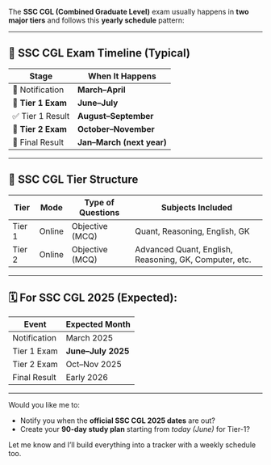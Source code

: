 The **SSC CGL (Combined Graduate Level)** exam usually happens in **two major tiers** and follows this **yearly schedule** pattern:

---

## 📅 SSC CGL Exam Timeline (Typical)

| Stage              | When It Happens           |
| ------------------ | ------------------------- |
| 📢 Notification    | **March–April**           |
| 📝 **Tier 1 Exam** | **June–July**             |
| ✅ Tier 1 Result    | **August–September**      |
| 🧪 **Tier 2 Exam** | **October–November**      |
| 🏁 Final Result    | **Jan–March (next year)** |

---

## 🧪 SSC CGL Tier Structure

| Tier   | Mode   | Type of Questions | Subjects Included                                      |
| ------ | ------ | ----------------- | ------------------------------------------------------ |
| Tier 1 | Online | Objective (MCQ)   | Quant, Reasoning, English, GK                          |
| Tier 2 | Online | Objective (MCQ)   | Advanced Quant, English, Reasoning, GK, Computer, etc. |

---

## 🗓️ For **SSC CGL 2025 (Expected)**:

| Event        | Expected Month     |
| ------------ | ------------------ |
| Notification | March 2025         |
| Tier 1 Exam  | **June–July 2025** |
| Tier 2 Exam  | Oct–Nov 2025       |
| Final Result | Early 2026         |

---

Would you like me to:

* Notify you when the **official SSC CGL 2025 dates** are out?
* Create your **90-day study plan** starting from *today (June)* for Tier-1?

Let me know and I’ll build everything into a tracker with a weekly schedule too.
